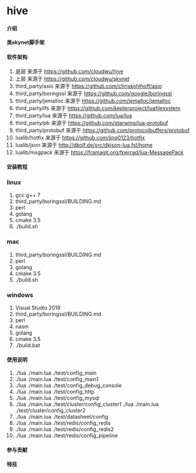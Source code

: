 # hive

#### 介绍
**类skynet脚手架**

#### 软件架构
1.  底层 来源于 https://github.com/cloudwu/hive
2.  上层 来源于 https://github.com/cloudwu/skynet
3.  third_party/asio 来源于 https://github.com/chriskohlhoff/asio
4.  third_party/boringssl 来源于 https://github.com/google/boringssl
5.  third_party/jemalloc 来源于 https://github.com/jemalloc/jemalloc
6.  third_party/lfs 来源于 https://github.com/keplerproject/luafilesystem
7.  third_party/lua 来源于 https://github.com/lua/lua
8.  third_party/pb 来源于 https://github.com/starwing/lua-protobuf
9.  third_party/protobuf 来源于 https://github.com/protocolbuffers/protobuf
10. lualib/hotfix 来源于 https://github.com/jinq0123/hotfix
11. lualib/json 来源于 http://dkolf.de/src/dkjson-lua.fsl/home
12. lualib/msgpack 来源于 https://framagit.org/fperrad/lua-MessagePack

#### 安装教程

### linux
1.  gcc g++ 7
2.  third_party/boringssl/BUILDING.md
3.  perl
4.  golang
5.  cmake 3.5
6.  ./build.sh

### mac
1.  third_party/boringssl/BUILDING.md
2.  perl
3.  golang
4.  cmake 3.5
5.  ./build.sh

### windows
1.  Visual Studio 2019
2.  third_party/boringssl/BUILDING.md
3.  perl
4.  nasm
5.  golang
6.  cmake 3.5
7.  ./build.bat

#### 使用说明

1.  ./lua ./main.lua ./test/config_main
2.  ./lua ./main.lua ./test/config_main1
3.  ./lua ./main.lua ./test/config_debug_console
4.  ./lua ./main.lua ./test/config_http
5.  ./lua ./main.lua ./test/config_mysql
6.  ./lua ./main.lua ./test/cluster/config_cluster1 ./lua ./main.lua ./test/cluster/config_cluster2
7.  ./lua ./main.lua ./test/datasheet/config
8.  ./lua ./main.lua ./test/redis/config_redis
9.  ./lua ./main.lua ./test/redis/config_redis2
10. ./lua ./main.lua ./test/redis/config_pipeline

#### 参与贡献

#### 特技
